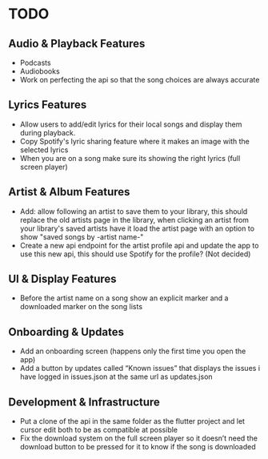 # TODO

## Audio & Playback Features
- Podcasts
- Audiobooks
- Work on perfecting the api so that the song choices are always accurate

## Lyrics Features
- Allow users to add/edit lyrics for their local songs and display them during playback.
- Copy Spotify's lyric sharing feature where it makes an image with the selected lyrics
- When you are on a song make sure its showing the right lyrics (full screen player)

## Artist & Album Features
- Add: allow following an artist to save them to your library, this should replace the old artists page in the library, when clicking an artist from your library's saved artists have it load the artist page with an option to show "saved songs by -artist name-"
- Create a new api endpoint for the artist profile api and update the app to use this new api, this should use Spotify for the profile? (Not decided)

## UI & Display Features
- Before the artist name on a song show an explicit marker and a downloaded marker on the song lists

## Onboarding & Updates
- Add an onboarding screen (happens only the first time you open the app)
- Add a button by updates called “Known issues” that displays the issues i have logged in issues.json at the same url as updates.json

## Development & Infrastructure
- Put a clone of the api in the same folder as the flutter project and let cursor edit both to be as compatible at possible
- Fix the download system on the full screen player so it doesn’t need the download button to be pressed for it to know if the song is downloaded